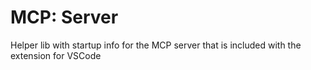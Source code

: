 # MCP: Server

Helper lib with startup info for the MCP server that is included with the extension for VSCode
